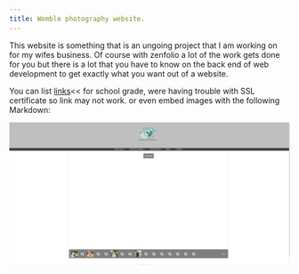 ```yaml
---
title: Womble photography website.
---
```


This website is something that is an ungoing project that I am working on for my wifes business.
Of course with zenfolio a lot of the work gets done for you but there is a lot that you have to know on the back end of web development to 
get exactly what you want out of a website.

You can list [links](http://womblephoto.com/)<< for school grade, were having trouble with SSL certificate so link may not work.
or even embed images with the following Markdown:

![Add alternate text for image](./website.jpg)
